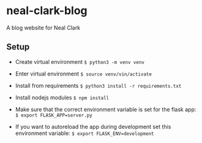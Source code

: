 # neal-clark-blog
A blog website for Neal Clark

## Setup
* Create virtual environment
`$ python3 -m venv venv`

* Enter virtual environment
`$ source venv/vin/activate`

* Install from requirements
`$ python3 install -r requirements.txt`

* Install nodejs modules
`$ npm install`

* Make sure that the correct environment variable is set for the flask app:
`$ export FLASK_APP=server.py`

* If you want to autoreload the app during development set this environment variable:
`$ export FLASK_ENV=development`

